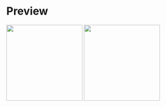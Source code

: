 # Preview
<p float="left">
  <img src="https://user-images.githubusercontent.com/17568508/106906335-04207e80-6738-11eb-8d20-94781bef2b5f.gif" width="200" />
  <img src="https://user-images.githubusercontent.com/17568508/106907107-d8ea5f00-6738-11eb-9e02-5be2cee6c8d5.gif" width="200" />
</p
